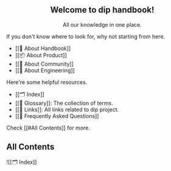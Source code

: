 <div align="center">
	<h2>Welcome to dip handbook!</h2>
	<p>All our knowledge in one place.</p>
</div>

If you don't know where to look for, why not starting from here.
- [[📕 About Handbook]]
- [[📦 About Product]]
- [[🥳 About Community]]
- [[👷 About Engineering]]

Here're some helpful resources.
- [[🗂 Index]]
- [[🛒 Glossary]]: The collection of terms.
- [[🔗 Links]]: All links related to dip project.
- [[🙋 Frequently Asked Questions]]

Check [[#All Contents]] for more.

## All Contents

![[🗂 Index]]
